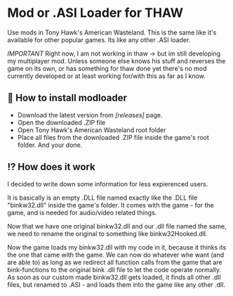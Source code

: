 Mod or .ASI Loader for THAW
===================


Use mods in Tony Hawk's American Wasteland. This is the same like it's available for other popular games.
Its like any other .ASI loader. 

*IMPORTANT* Right now, I am not working in thaw -> but im still developing my multiplayer mod.
Unless someone else knows his stuff and reverses the game on its own, or has something for thaw done yet there's no mod currently developed or at least working for/with this as far as I know.

:wrench: How to install modloader
-------------------

 - Download the latest version from *[releases]* page.
 - Open the downloaded .ZIP file
 - Open Tony Hawk's American Wasteland root folder
 - Place all files from the downloaded .ZIP file inside the game's root folder.
 And your done.


:interrobang: How does it work
-------------------

I decided to write down some information for less expierenced users.

It is basically is an empty .DLL file named exactly like the .DLL file "binkw32.dll" inside the game's folder. It comes with the game - for the game, and is needed for audio/video related things. 

Now that we have one original binkw32.dll and our .dll file named the same, we need to rename the original to something like binkw32Hooked.dll.

Now the game loads my binkw32.dll with my code in it, because it thinks its the one that came with the game. We can now do whatever whe want (and are able to) as long as we redirect all function calls from the game that are bink-functions to the original bink .dll file to let the code operate normally. As soon as our custom made binkw32.dll gets loaded, it finds all other .dll files, but renamed to .ASI - and loads them into the game like any other .dll. 

[releases*]: <https://github.com/michael-fa/thaw-modloader/releases>
